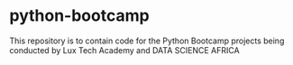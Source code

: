 # python-bootcamp

This repository is to contain code for the Python Bootcamp projects being conducted by Lux Tech Academy and DATA SCIENCE AFRICA